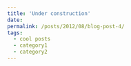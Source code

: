 ```yaml
---
title: 'Under construction'
date: 
permalink: /posts/2012/08/blog-post-4/
tags:
  - cool posts
  - category1
  - category2
---
```

